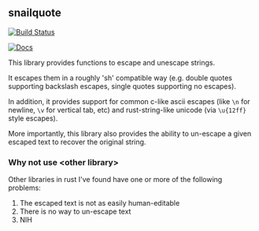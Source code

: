 ## snailquote

[![Build Status](https://travis-ci.org/euank/snailquote.svg?branch=master)](https://travis-ci.org/euank/snailquote)

[![Docs](https://docs.rs/snailquote/badge.svg)](https://docs.rs/snailquote)

This library provides functions to escape and unescape strings.

It escapes them in a roughly 'sh' compatible way (e.g. double quotes supporting
backslash escapes, single quotes supporting no escapes).

In addition, it provides support for common c-like ascii escapes (like `\n` for
newline, `\v` for vertical tab, etc) and rust-string-like unicode (via
`\u{12ff}` style escapes).

More importantly, this library also provides the ability to un-escape a given
escaped text to recover the original string.

### Why not use \<other library\>

Other libraries in rust I've found have one or more of the following problems:

1. The escaped text is not as easily human-editable
1. There is no way to un-escape text
1. NIH
